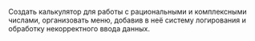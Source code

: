  Создать калькулятор для работы с рациональными и комплексными числами,
организовать меню, добавив в неё систему логирования и обработку некорректного ввода данных.
